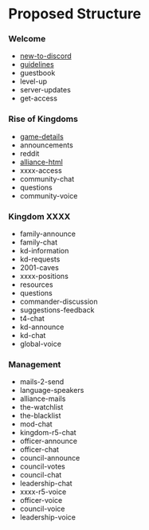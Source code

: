 # Proposed Structure

### Welcome

- [new-to-discord](docs/welcome/discord.md)
- [guidelines](docs/tinkering/coc.md)
- guestbook
- level-up
- server-updates
- get-access

### Rise of Kingdoms
- [game-details](docs/rok/details.md)
- announcements
- reddit
- [alliance-html](docs/rok/html.md)
- xxxx-access
- community-chat
- questions
- community-voice

### Kingdom XXXX

- family-announce
- family-chat
- kd-information
- kd-requests
- 2001-caves
- xxxx-positions
- resources
- questions
- commander-discussion
- suggestions-feedback
- t4-chat
- kd-announce
- kd-chat
- global-voice

### Management

- mails-2-send
- language-speakers
- alliance-mails
- the-watchlist
- the-blacklist
- mod-chat
- kingdom-r5-chat
- officer-announce
- officer-chat
- council-announce
- council-votes
- council-chat
- leadership-chat
- xxxx-r5-voice
- officer-voice
- council-voice
- leadership-voice